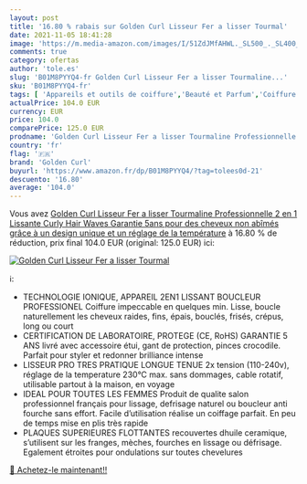 ```yaml
---
layout: post
title: '16.80 % rabais sur Golden Curl Lisseur Fer a lisser Tourmal'
date: 2021-11-05 18:41:28
image: 'https://m.media-amazon.com/images/I/51ZdJMfAHWL._SL500_._SL400_.jpg'
comments: true
category: ofertas
author: 'tole.es'
slug: 'B01M8PYYQ4-fr Golden Curl Lisseur Fer a lisser Tourmaline...'
sku: 'B01M8PYYQ4-fr'
tags: [ 'Appareils et outils de coiffure','Beauté et Parfum','Coiffure et soins des cheveux','Fers à coiffer','Fers à lisser','golden curl', ]
actualPrice: 104.0 EUR
currency: EUR
price: 104.0
comparePrice: 125.0 EUR
prodname: 'Golden Curl Lisseur Fer a lisser Tourmaline Professionnelle  2 en 1  Lissante Curly Hair Waves  Garantie 5ans  pour des cheveux non abîmés grâce à un design unique et un réglage de la température'
country: 'fr'
flag: '🇫🇷'
brand: 'Golden Curl'
buyurl: 'https://www.amazon.fr/dp/B01M8PYYQ4/?tag=tolees0d-21'
descuento: '16.80'
average: '104.0'
---
```


Vous avez [Golden Curl Lisseur Fer a lisser Tourmaline Professionnelle  2 en 1  Lissante Curly Hair Waves  Garantie 5ans  pour des cheveux non abîmés grâce à un design unique et un réglage de la température](https://www.amazon.fr/dp/B01M8PYYQ4/?tag=tolees0d-21)  à  16.80 % de réduction, prix final  104.0 EUR (original: 125.0 EUR) ici:

[![Golden Curl Lisseur Fer a lisser Tourmal](https://m.media-amazon.com/images/I/51ZdJMfAHWL._SL500_._SL400_.jpg)](https://www.amazon.fr/dp/B01M8PYYQ4/?tag=tolees0d-21)

ℹ️:

- TECHNOLOGIE IONIQUE, APPAREIL 2EN1 LISSANT BOUCLEUR PROFESSIONEL Coiffure impeccable en quelques min. Lisse, boucle naturellement les cheveux raides, fins, épais, bouclés, frisés, crépus, long ou court
- CERTIFICATION DE LABORATOIRE, PROTEGE (CE, RoHS) GARANTIE 5 ANS livré avec accessoire étui, gant de protection, pinces crocodile. Parfait pour styler et redonner brilliance intense
- LISSEUR PRO TRES PRATIQUE LONGUE TENUE 2x tension (110-240v), réglage de la temperature 230°C max. sans dommages, cable rotatif, utilisable partout à la maison, en voyage
- IDEAL POUR TOUTES LES FEMMES Produit de qualite salon professionnel français pour lissage, defrisage naturel ou boucleur anti fourche sans effort. Facile d’utilisation réalise un coiffage parfait. En peu de temps mise en plis très rapide
- PLAQUES SUPERIEURES FLOTTANTES recouvertes dhuile ceramique, s’utilisent sur les franges, mèches, fourches en lissage ou défrisage. Egalement étroites pour ondulations sur toutes chevelures

[🛒 Achetez-le maintenant!!](https://www.amazon.fr/dp/B01M8PYYQ4/?tag=tolees0d-21)
